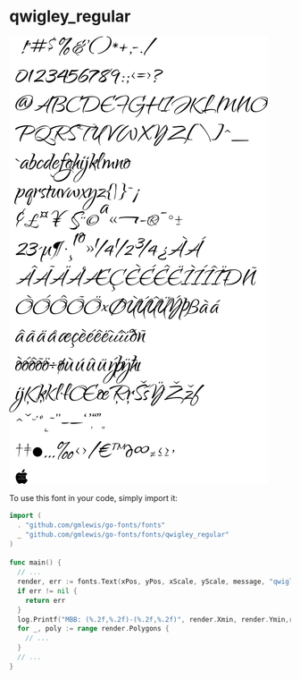 # qwigley_regular

![qwigley_regular](qwigley_regular.png)

To use this font in your code, simply import it:

```go
import (
  . "github.com/gmlewis/go-fonts/fonts"
  _ "github.com/gmlewis/go-fonts/fonts/qwigley_regular"
)

func main() {
  // ...
  render, err := fonts.Text(xPos, yPos, xScale, yScale, message, "qwigley_regular")
  if err != nil {
    return err
  }
  log.Printf("MBB: (%.2f,%.2f)-(%.2f,%.2f)", render.Xmin, render.Ymin,render.Xmax, render.Ymax)
  for _, poly := range render.Polygons {
    // ...
  }
  // ...
}
```
